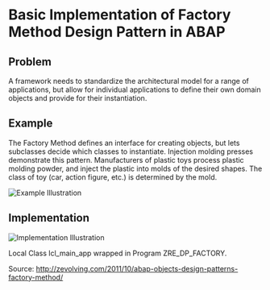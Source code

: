 # Basic Implementation of Factory Method Design Pattern in ABAP

## Problem 
A framework needs to standardize the architectural model for a range of applications, but allow for individual applications to define their own domain objects and provide for their instantiation.

## Example
The Factory Method defines an interface for creating objects, but lets subclasses decide which classes to instantiate. Injection molding presses demonstrate this pattern. Manufacturers of plastic toys process plastic molding powder, and inject the plastic into molds of the desired shapes. The class of toy (car, action figure, etc.) is determined by the mold.

![Example Illustration](https://sourcemaking.com/files/v2/content/patterns/Factory_Method_example1.png?id=d0c67568bc4fde15d494)





## Implementation
![Implementation Illustration](http://1.bp.blogspot.com/-2odI30dMMow/TqVVWtnvhqI/AAAAAAAAAGY/zpMiVXJTNZA/s1600/factory_uml.png)

Local Class lcl_main_app wrapped in Program ZRE_DP_FACTORY.


Source: http://zevolving.com/2011/10/abap-objects-design-patterns-factory-method/
